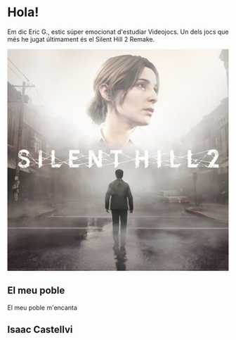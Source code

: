 # Hola!
Em dic Eric G., estic súper emocionat d'estudiar Videojocs.
Un dels jocs que més he jugat últimament és el Silent Hill 2 Remake.

![Imatge de Silent Hill](./img.jpg)

## El meu poble
El meu poble m'encanta

## Isaac Castellvi
